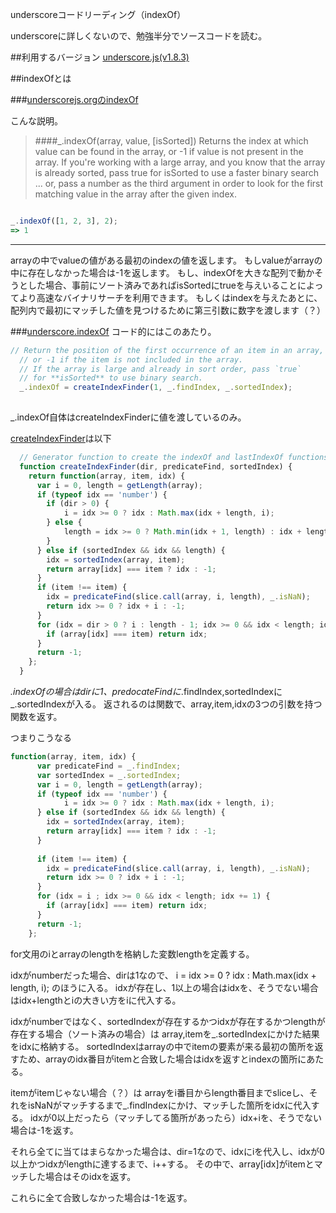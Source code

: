 underscoreコードリーディング（indexOf）

underscoreに詳しくないので、勉強半分でソースコードを読む。



##利用するバージョン
[underscore.js(v1.8.3)](https://github.com/jashkenas/underscore/tree/1.8.3)


##indexOfとは


###[underscorejs.orgのindexOf](http://underscorejs.org/#indexOf)

こんな説明。
>####_.indexOf(array, value, [isSorted]) 
>Returns the index at which value can be found in the array, or -1 if value is not present in the array. 
>If you're working with a large array, and you know that the array is already sorted, pass true for isSorted to use a faster binary search ... or, pass a number as the third argument in order to look for the first matching value in the array after the given index.


```javascript

_.indexOf([1, 2, 3], 2);
=> 1

```
------------- 
arrayの中でvalueの値がある最初のindexの値を返します。
もしvalueがarrayの中に存在しなかった場合は-1を返します。
もし、indexOfを大きな配列で動かそうとした場合、事前にソート済みであればisSortedにtrueを与えいることによってより高速なバイナリサーチを利用できます。
もしくはindexを与えたあとに、配列内で最初にマッチした値を見つけるために第三引数に数字を渡します（？）


###[underscore.indexOf](https://github.com/jashkenas/underscore/blob/1.8.3/underscore.js#L672)
コード的にはこのあたり。

```javascript
// Return the position of the first occurrence of an item in an array,
  // or -1 if the item is not included in the array.
  // If the array is large and already in sort order, pass `true`
  // for **isSorted** to use binary search.
  _.indexOf = createIndexFinder(1, _.findIndex, _.sortedIndex);
  
```

_.indexOf自体はcreateIndexFinderに値を渡しているのみ。

[createIndexFinder](https://github.com/jashkenas/underscore/blob/1.8.3/underscore.js#L643)は以下

```javascript
  // Generator function to create the indexOf and lastIndexOf functions
  function createIndexFinder(dir, predicateFind, sortedIndex) {
    return function(array, item, idx) {
      var i = 0, length = getLength(array);
      if (typeof idx == 'number') {
        if (dir > 0) {
            i = idx >= 0 ? idx : Math.max(idx + length, i);
        } else {
            length = idx >= 0 ? Math.min(idx + 1, length) : idx + length + 1;
        }
      } else if (sortedIndex && idx && length) {
        idx = sortedIndex(array, item);
        return array[idx] === item ? idx : -1;
      }
      if (item !== item) {
        idx = predicateFind(slice.call(array, i, length), _.isNaN);
        return idx >= 0 ? idx + i : -1;
      }
      for (idx = dir > 0 ? i : length - 1; idx >= 0 && idx < length; idx += dir) {
        if (array[idx] === item) return idx;
      }
      return -1;
    };
  }
```
_.indexOfの場合はdirに1、predocateFindに_.findIndex,sortedIndexに _.sortedIndexが入る。
返されるのは関数で、array,item,idxの3つの引数を持つ関数を返す。

つまりこうなる
```javascript
function(array, item, idx) {
      var predicateFind = _.findIndex;
      var sortedIndex = _.sortedIndex;
      var i = 0, length = getLength(array);
      if (typeof idx == 'number') {
            i = idx >= 0 ? idx : Math.max(idx + length, i);
      } else if (sortedIndex && idx && length) {
        idx = sortedIndex(array, item);
        return array[idx] === item ? idx : -1;
      }
      
      if (item !== item) {
        idx = predicateFind(slice.call(array, i, length), _.isNaN);
        return idx >= 0 ? idx + i : -1;
      }
      for (idx = i ; idx >= 0 && idx < length; idx += 1) {
        if (array[idx] === item) return idx;
      }
      return -1;
    };
```
for文用のiとarrayのlengthを格納した変数lengthを定義する。

idxがnumberだった場合、dirは1なので、
i = idx >= 0 ? idx : Math.max(idx + length, i);
のほうに入る。
idxが存在し、1以上の場合はidxを、そうでない場合はidx+lengthとiの大きい方をiに代入する。

idxがnumberではなく、sortedIndexが存在するかつidxが存在するかつlengthが存在する場合（ソート済みの場合）は
array,itemを_.sortedIndexにかけた結果をidxに格納する。
sortedIndexはarrayの中でitemの要素が来る最初の箇所を返すため、arrayのidx番目がitemと合致した場合はidxを返すとindexの箇所にあたる。


itemがitemじゃない場合（？）は
arrayをi番目からlength番目までsliceし、それをisNaNがマッチするまで_.findIndexにかけ、マッチした箇所をidxに代入する。
idxが0以上だったら（マッチしてる箇所があったら）idx+iを、そうでない場合は-1を返す。

それら全てに当てはまらなかった場合は、dir=1なので、idxにiを代入し、idxが0以上かつidxがlengthに達するまで、i++する。
その中で、array[idx]がitemとマッチした場合はそのidxを返す。

これらに全て合致しなかった場合は-1を返す。
